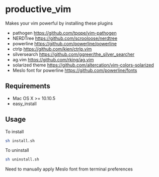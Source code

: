# productive_vim

Makes your vim powerful by installing these plugins
- pathogen https://github.com/tpope/vim-pathogen
- NERDTree https://github.com/scrooloose/nerdtree
- powerline https://github.com/powerline/powerline
- ctrlp https://github.com/kien/ctrlp.vim
- silversearch https://github.com/ggreer/the_silver_searcher
- ag.vim https://github.com/rking/ag.vim
- solarized theme https://github.com/altercation/vim-colors-solarized
- Meslo font for powerline https://github.com/powerline/fonts

## Requirements
- Mac OS X >= 10.10.5
- easy_install 

## Usage

To install
```sh 
sh install.sh
```


To uninstall 
```sh
sh uninstall.sh
```

Need to manually apply Meslo font from terminal preferences
